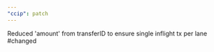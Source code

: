 ```yaml
---
"ccip": patch
---
```


Reduced 'amount' from transferID to ensure single inflight tx per lane #changed
